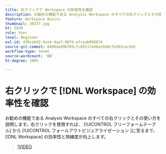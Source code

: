 ```yaml
---
title: 右クリックで Workspace の効率性を確認
description: お勧めの機能である Analysis Workspace のすべての右クリックとその使い方を説明します。フリーフォームテーブルからフォールアウトビジュアライゼーションに至るまで、右クリックすると、Workspace の効率性と熟練度が向上します。
feature: Workspace Basics
thumbnail: 39377.jpg
kt: 5939
role: User
level: Beginner
exl-id: 4f0ce6d2-4ce4-4aa7-907d-efcaab958674
source-git-commit: 84984ad9bf65cfc69117e40ac0e0cfe503cac5e5
workflow-type: tm+mt
source-wordcount: '66'
ht-degree: 100%

---
```


# 右クリックで [!DNL Workspace] の効率性を確認

お勧めの機能である Analysis Workspace のすべての右クリックとその使い方を説明します。右クリックを使用すれば、 [!UICONTROL フリーフォームテーブル] から [!UICONTROL フォールアウトビジュアライゼーション ]に至るまで、[!DNL Workspace] の効率性と熟練度が向上します。

>[!VIDEO](https://video.tv.adobe.com/v/39377/?quality=12&learn=on)
